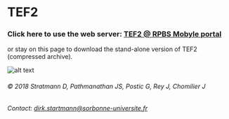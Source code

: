 # TEF2
### Click here to use the web server: [TEF2 @ RPBS Mobyle portal](http://mobyle.rpbs.univ-paris-diderot.fr/cgi-bin/portal.py?form=TEF#forms::TEF "TEF2 web server")

or stay on this page to download the stand-alone version of TEF2 (compressed archive).

![alt text][logo]

[logo]: https://raw.githubusercontent.com/bibip-impmc/tef2/master/tef2.png




###### © 2018 Stratmann D, Pathmanathan JS, Postic G, Rey J, Chomilier J
###### Contact: [dirk.startmann@sorbonne-universite.fr](mailto:dirk.startmann@sorbonne-universite.fr)
